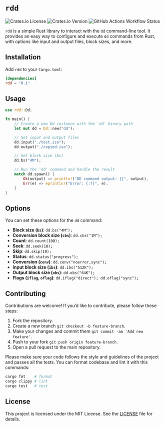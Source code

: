 # `rdd`
![Crates.io License](https://img.shields.io/crates/l/rdd)
![Crates.io Version](https://img.shields.io/crates/v/rdd)
![GitHub Actions Workflow Status](https://img.shields.io/github/actions/workflow/status/kadircy/rdd/rust.yml)

`rdd` is a simple Rust library to interact with the `dd` command-line tool. It provides an easy way to configure and execute `dd` commands from Rust, with options like input and output files, block sizes, and more.

## Installation
Add `rdd` to your `Cargo.toml`:

```toml
[dependencies]
rdd = "0.1"
```

## Usage
```rust
use rdd::Dd;

fn main() {
    // Create a new Dd instance with the 'dd' binary path
    let mut dd = Dd::new("dd");

    // Set input and output files
    dd.input("./test.iso");
    dd.output("./copied.iso");

    // Set block size (bs)
    dd.bs("4M");

    // Run the 'dd' command and handle the result
    match dd.spawn() {
        Ok(output) => println!("DD command output: {}", output),
        Err(e) => eprintln!("Error: {:?}", e),
    }
}
```

## Options
You can set these options for the `dd` command:

- **Block size (`bs`)**: `dd.bs("4M");`
- **Conversion block size (`cbs`)**: `dd.cbs("1M");`
- **Count**: `dd.count(100);`
- **Seek**: `dd.seek(10);`
- **Skip**: `dd.skip(10);`
- **Status**: `dd.status("progress");`
- **Conversion (`conv`)**: `dd.conv("noerror,sync");`
- **Input block size (`ibs`)**: `dd.ibs("512K");`
- **Output block size (`obs`)**: `dd.obs("64K");`
- **Flags (`iflag`, `oflag`)**: `dd.iflag("direct"); dd.oflag("sync");`

## Contributing
Contributions are welcome! If you’d like to contribute, please follow these steps:

1. Fork the repository.
2. Create a new branch `git checkout -b feature-branch`.
3. Make your changes and commit them `git commit -am 'Add new feature'`.
4. Push to your fork `git push origin feature-branch`.
5. Open a pull request to the main repository.

Please make sure your code follows the style and guidelines of the project and passes all the tests. You can format codebase and lint it with this commands:

```bash
cargo fmt    # format
cargo clippy # lint
cargo test   # test
```

## License
This project is licensed under the MIT License. See the [LICENSE](./LICENSE) file for details.

